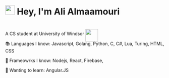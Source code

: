# <img src="https://media.giphy.com/media/hvRJCLFzcasrR4ia7z/giphy.gif" width="30"> Hey, I'm Ali Almaamouri

A CS student at University of Windsor 
<img style="transform: translateY(50%)" src="https://www.uwindsor.ca/sites/all/themes/uwindsor_bootstrap/images/uwindsor_shield.svg" width=40px, height=auto> 
 

📚 Languages I know:
  Javascript, Golang, Python, C, C#, Lua, Turing, HTML, CSS

💾 Frameowrks I know:
  Nodejs, React, Firebase,  

💭 Wanting to learn:
  Angular.JS


[comment]: <> (📫 Socials: <br/> <br/>
<a ref="https://www.linkedin.com/in/ali-almaamouri-61592a2a7"> <img src="https://d29fhpw069ctt2.cloudfront.net/icon/image/38764/preview.svg" width=20px, height=auto/> <a/>)
